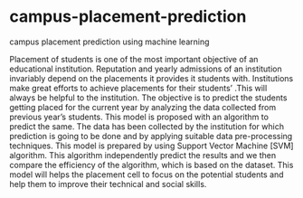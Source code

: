 # campus-placement-prediction
campus placement prediction using machine learning 

Placement of students is one of the most important objective of an educational institution. Reputation and yearly admissions of an institution invariably depend on the placements it provides it students with. Institutions make great efforts to achieve placements for their students’ .This will always be helpful to the institution. The objective is to predict the students getting placed for the current year by analyzing the data collected from previous year’s students. This model is proposed with an algorithm to predict the same. The data has been collected by the institution for which prediction is going to be done and by applying suitable data pre-processing techniques. This model is prepared by using Support Vector Machine [SVM] algorithm. This algorithm independently predict the results and we then compare the efficiency of the algorithm, which is based on the dataset. 
This model will helps the placement cell to focus on the potential students and help them to improve their technical and social skills.
